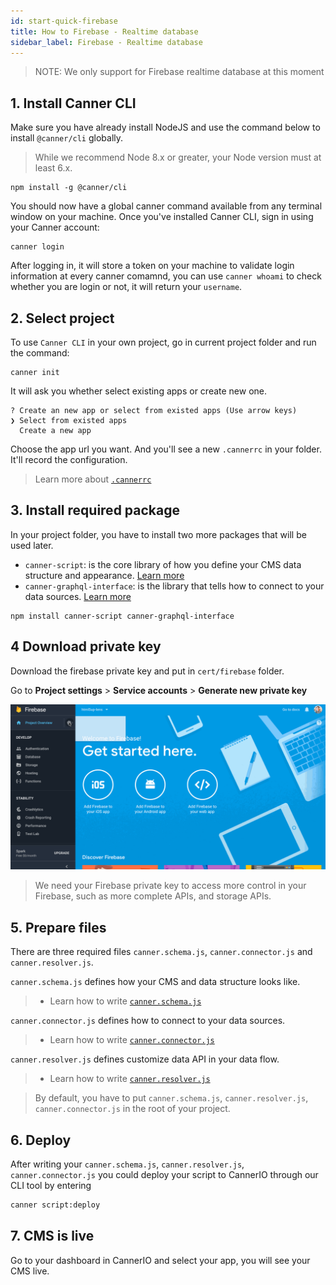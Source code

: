 ```yaml
---
id: start-quick-firebase
title: How to Firebase - Realtime database
sidebar_label: Firebase - Realtime database
---
```


> NOTE: We only support for Firebase realtime database at this moment

## 1. Install Canner CLI

Make sure you have already install NodeJS and use the command below to install `@canner/cli` globally.

> While we recommend Node 8.x or greater, your Node version must at least 6.x.

```
npm install -g @canner/cli
```

You should now have a global canner command available from any terminal window on your machine. Once you've installed Canner CLI, sign in using your Canner account:

```
canner login
```

After logging in, it will store a token on your machine to validate login information at every canner comamnd, you can use `canner whoami` to check whether you are login or not, it will return your `username`.

## 2. Select project

To use `Canner CLI` in your own project, go in current project folder and run the command:

```
canner init
```

It will ask you whether select existing apps or create new one.

```
? Create an new app or select from existed apps (Use arrow keys)
❯ Select from existed apps
  Create a new app
```

Choose the app url you want.  And you'll see a new `.cannerrc` in your folder. It'll record the configuration.

> Learn more about [`.cannerrc`](file-cannerrc.md) 

## 3. Install required package

In your project folder, you have to install two more packages that will be used later.

- `canner-script`: is the core library of how you define your CMS data structure and appearance. [Learn more](advance-canner-script.html)
- `canner-graphql-interface`: is the library that tells how to connect to your data sources. [Learn more](guides-connector.html)

```
npm install canner-script canner-graphql-interface
```

## 4 Download private key

Download the firebase private key and put in `cert/firebase` folder.

Go to **Project settings** > **Service accounts** > **Generate new private key**

![firebasesdk](/img/firebasesdk.gif)

> We need your Firebase private key to access more control in your Firebase, such as more complete APIs, and storage APIs.


## 5. Prepare files

There are three required files `canner.schema.js`, `canner.connector.js` and `canner.resolver.js`.

`canner.schema.js` defines how your CMS and data structure looks like.

> - Learn how to write [`canner.schema.js`](file-canner-schema-js)

`canner.connector.js` defines how to connect to your data sources.
> - Learn how to write [`canner.connector.js`](file-canner-connector-js)

`canner.resolver.js` defines customize data API in your data flow.
> - Learn how to write [`canner.resolver.js`](file-canner-resolver-js)

> By default, you have to put `canner.schema.js`, `canner.resolver.js`, `canner.connector.js` in the root of your project.


## 6. Deploy

After writing your `canner.schema.js`, `canner.resolver.js`, `canner.connector.js` you could deploy your script to CannerIO through our CLI tool by entering

```sh
canner script:deploy
```

## 7. CMS is live

Go to your dashboard in CannerIO and select your app, you will see your CMS live.
